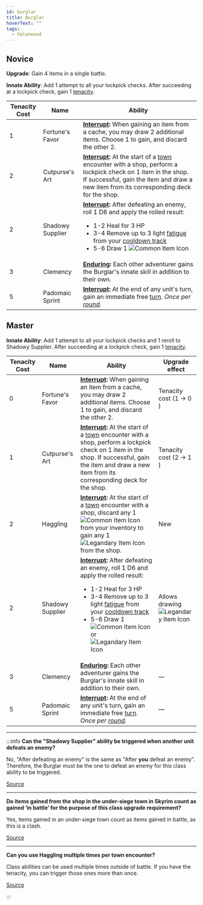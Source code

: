 ```yaml
---
id: burglar
title: Burglar
hoverText: ""
tags:
  - Valenwood
---
```


## Novice

**Upgrade**: Gain 4 items in a single battle.

**Innate Ability**: Add 1 attempt to all your lockpick checks. After succeeding at a lockpick check, gain 1 [tenacity](/docs/glossary/tenacity).

| Tenacity Cost | Name             | Ability                                                                                                                                                                                                                                                                                                                                                                          |
| ------------- | ---------------- | -------------------------------------------------------------------------------------------------------------------------------------------------------------------------------------------------------------------------------------------------------------------------------------------------------------------------------------------------------------------------------- |
| 1             | Fortune's Favor  | **[Interrupt](/docs/glossary/interrupt):** When gaining an item from a cache, you may draw 2 additional items. Choose 1 to gain, and discard the other 2.                                                                                                                                                                                                                        |
| 2             | Cutpurse's Art   | **[Interrupt](/docs/glossary/interrupt):** At the start of a [town](/docs/campaign/day/encounter-phase/town) encounter with a shop, perform a lockpick check on 1 item in the shop. If successful, gain the item and draw a new item from its corresponding deck for the shop.                                                                                                   |
| 2             | Shadowy Supplier | **[Interrupt](/docs/glossary/interrupt):** After defeating an enemy, roll 1 D6 and apply the rolled result: <ul><li>1-2 Heal for 3 HP</li><li>3-4 Remove up to 3 light [fatigue](/docs/glossary/fatigue) from your [cooldown track](/docs/glossary/cooldown-track)</li><li>5-6 Draw 1 <img src="/icons/common-item.svg" alt="Common Item Icon" className="icon-svg" /></li></ul> |
| 3             | Clemency         | **[Enduring](/docs/glossary/enduring):** Each other adventurer gains the Burglar's innate skill in addition to their own.                                                                                                                                                                                                                                                        |
| 5             | Padomaic Sprint  | **[Interrupt](/docs/glossary/interrupt):** At the end of any unit's turn, gain an immediate free [turn](/docs/glossary/turn). _Once per [round](/docs/battles/battle-round)._                                                                                                                                                                                                    |

## Master

**Innate Ability**: Add 1 attempt to all your lockpick checks and 1 reroll to Shadowy Supplier. After succeeding at a lockpick check, gain 1 [tenacity](/docs/glossary/tenacity).

| Tenacity Cost | Name             | Ability                                                                                                                                                                                                                                                                                                                                                                                                                                                                    | Upgrade effect                                                                                        |
| ------------- | ---------------- | -------------------------------------------------------------------------------------------------------------------------------------------------------------------------------------------------------------------------------------------------------------------------------------------------------------------------------------------------------------------------------------------------------------------------------------------------------------------------- | ----------------------------------------------------------------------------------------------------- |
| 0             | Fortune's Favor  | **[Interrupt](/docs/glossary/interrupt):** When gaining an item from a cache, you may draw 2 additional items. Choose 1 to gain, and discard the other 2.                                                                                                                                                                                                                                                                                                                  | Tenacity cost (1 → 0 )                                                                                |
| 1             | Cutpurse's Art   | **[Interrupt](/docs/glossary/interrupt):** At the start of a [town](/docs/campaign/day/encounter-phase/town) encounter with a shop, perform a lockpick check on 1 item in the shop. If successful, gain the item and draw a new item from its corresponding deck for the shop.                                                                                                                                                                                             | Tenacity cost (2 → 1 )                                                                                |
| 2             | Haggling         | **[Interrupt](/docs/glossary/interrupt):** At the start of a [town](/docs/campaign/day/encounter-phase/town) encounter with a shop, discard any 1 <img src="/icons/common-item.svg" alt="Common Item Icon" className="icon-svg" /> from your inventory to gain any 1 <img src="/icons/legendary-item.svg" alt="Legandary Item Icon" className="icon-svg" /> from the shop.                                                                                                 | New                                                                                                   |
| 2             | Shadowy Supplier | **[Interrupt](/docs/glossary/interrupt):** After defeating an enemy, roll 1 D6 and apply the rolled result: <ul><li>1-2 Heal for 3 HP</li><li>3-4 Remove up to 3 light [fatigue](/docs/glossary/fatigue) from your [cooldown track](/docs/glossary/cooldown-track)</li><li>5-6 Draw 1 <img src="/icons/common-item.svg" alt="Common Item Icon" className="icon-svg" /> or <img src="/icons/legendary-item.svg" alt="Legandary Item Icon" className="icon-svg" /></li></ul> | Allows drawing <img src="/icons/legendary-item.svg" alt="Legandary Item Icon" className="icon-svg" /> |
| 3             | Clemency         | **[Enduring](/docs/glossary/enduring):** Each other adventurer gains the Burglar's innate skill in addition to their own.                                                                                                                                                                                                                                                                                                                                                  | —                                                                                                     |
| 5             | Padomaic Sprint  | **[Interrupt](/docs/glossary/interrupt):** At the end of any unit's turn, gain an immediate free [turn](/docs/glossary/turn). _Once per [round](/docs/battles/battle-round)._                                                                                                                                                                                                                                                                                              | —                                                                                                     |

---

:::info
**Can the "Shadowy Supplier" ability be triggered when another unit defeats an enemy?**

No, "After defeating an enemy" is the same as "After **you** defeat an enemy". Therefore, the Burglar must be the one to defeat an enemy for this class ability to be triggered.

<a href="https://discord.com/channels/273472391403798528/734891265690304634/1343989850218434593" target="_blank">Source</a>

---

**Do items gained from the shop in the under-siege town in Skyrim count as gained ‘in battle’ for the purpose of this class upgrade requirement?**

Yes, items gained in an under-siege town count as items gained in battle, as this is a clash.

<a href="https://discord.com/channels/273472391403798528/1361396124782694450/1372225968755835012" target="_blank">Source</a>

---

**Can you use Haggling multiple times per town encounter?**

Class abilities can be used multiple times outside of battle. If you have the tenacity, you can trigger those ones more than once.

<a href="https://discord.com/channels/273472391403798528/1361396124782694450/1372225968755835012" target="_blank">Source</a>

:::
